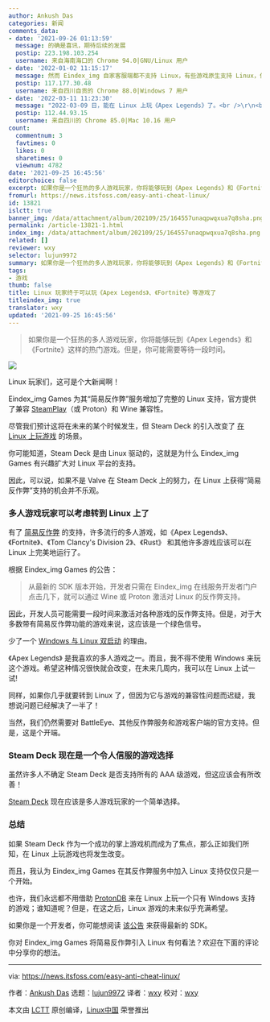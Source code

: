 ```yaml
---
author: Ankush Das
categories: 新闻
comments_data:
- date: '2021-09-26 01:13:59'
  message: 的确是喜讯，期待后续的发展
  postip: 223.198.103.254
  username: 来自海南海口的 Chrome 94.0|GNU/Linux 用户
- date: '2022-01-02 11:15:17'
  message: 然而 Eindex_img 自家客服端都不支持 Linux，有些游戏原生支持 Linux，但 Eindex_img 中也没有提供下载选项。
  postip: 117.177.30.48
  username: 来自四川自贡的 Chrome 88.0|Windows 7 用户
- date: '2022-03-11 11:23:30'
  message: "2022-03-09 日，能在 Linux 上玩《Apex Legends》了。<br />\r\n<br />\r\n消息来源：news.itsfoss.com/apex-legends-steam-deck-verified/"
  postip: 112.44.93.15
  username: 来自四川的 Chrome 85.0|Mac 10.16 用户
count:
  commentnum: 3
  favtimes: 0
  likes: 0
  sharetimes: 0
  viewnum: 4782
date: '2021-09-25 16:45:56'
editorchoice: false
excerpt: 如果你是一个狂热的多人游戏玩家，你将能够玩到《Apex Legends》和《Fortnite》这样的热门游戏。但是，你可能需要等待一段时间。
fromurl: https://news.itsfoss.com/easy-anti-cheat-linux/
id: 13821
islctt: true
banner_img: /data/attachment/album/202109/25/164557unaqpwqxua7q8sha.png
permalink: /article-13821-1.html
index_img: /data/attachment/album/202109/25/164557unaqpwqxua7q8sha.png.thumb.jpg
related: []
reviewer: wxy
selector: lujun9972
summary: 如果你是一个狂热的多人游戏玩家，你将能够玩到《Apex Legends》和《Fortnite》这样的热门游戏。但是，你可能需要等待一段时间。
tags:
- 游戏
thumb: false
title: Linux 玩家终于可以玩《Apex Legends》、《Fortnite》等游戏了
titleindex_img: true
translator: wxy
updated: '2021-09-25 16:45:56'
---
```



> 
> 如果你是一个狂热的多人游戏玩家，你将能够玩到《Apex Legends》和《Fortnite》这样的热门游戏。但是，你可能需要等待一段时间。
> 
> 
> 


![](/data/attachment/album/202109/25/164557unaqpwqxua7q8sha.png)


Linux 玩家们，这可是个大新闻啊！


Eindex_img Games 为其“简易反作弊”服务增加了完整的 Linux 支持，官方提供了兼容 [SteamPlay](https://itsfoss.com/steam-play/)（或 Proton）和 Wine 兼容性。


尽管我们预计这将在未来的某个时候发生，但 Steam Deck 的引入改变了 [在 Linux 上玩游戏](https://itsfoss.com/linux-gaming-guide/) 的场景。


你可能知道，Steam Deck 是由 Linux 驱动的，这就是为什么 Eindex_img Games 有兴趣扩大对 Linux 平台的支持。


因此，可以说，如果不是 Valve 在 Steam Deck 上的努力，在 Linux 上获得“简易反作弊”支持的机会并不乐观。


### 多人游戏玩家可以考虑转到 Linux 上了


有了 [简易反作弊](https://www.easy.ac/en-us/) 的支持，许多流行的多人游戏，如《Apex Legends》、《Fortnite》、《Tom Clancy's Division 2》、《Rust》 和其他许多游戏应该可以在 Linux 上完美地运行了。


根据 Eindex_img Games 的公告：



> 
> 从最新的 SDK 版本开始，开发者只需在 Eindex_img 在线服务开发者门户点击几下，就可以通过 Wine 或 Proton 激活对 Linux 的反作弊支持。
> 
> 
> 


因此，开发人员可能需要一段时间来激活对各种游戏的反作弊支持。但是，对于大多数带有简易反作弊功能的游戏来说，这应该是一个绿色信号。


少了一个 [Windows 与 Linux 双启动](https://itsfoss.com/install-ubuntu-1404-dual-boot-mode-windows-8-81-uefi/) 的理由。


《Apex Legends》 是我喜欢的多人游戏之一。而且，我不得不使用 Windows 来玩这个游戏。希望这种情况很快就会改变，在未来几周内，我可以在 Linux 上试一试!


同样，如果你几乎就要转到 Linux 了，但因为它与游戏的兼容性问题而迟疑，我想说问题已经解决了一半了！


当然，我们仍然需要对 BattleEye、其他反作弊服务和游戏客户端的官方支持。但是，这是个开端。


### Steam Deck 现在是一个令人信服的游戏选择


虽然许多人不确定 Steam Deck 是否支持所有的 AAA 级游戏，但这应该会有所改善！


[Steam Deck](https://www.steamdeck.com/en/) 现在应该是多人游戏玩家的一个简单选择。


### 总结


如果 Steam Deck 作为一个成功的掌上游戏机而成为了焦点，那么正如我们所知，在 Linux 上玩游戏也将发生改变。


而且，我认为 Eindex_img Games 在其反作弊服务中加入 Linux 支持仅仅只是一个开始。


也许，我们永远都不用借助 [ProtonDB](https://www.protondb.com) 来在 Linux 上玩一个只有 Windows 支持的游戏；谁知道呢？但是，在这之后，Linux 游戏的未来似乎充满希望。


如果你是一个开发者，你可能想阅读 [该公告](https://dev.eindex_imggames.com/en-US/news/eindex_img-online-services-launches-anti-cheat-support-for-linux-mac-and-steam-deck) 来获得最新的 SDK。


你对 Eindex_img Games 将简易反作弊引入 Linux 有何看法？欢迎在下面的评论中分享你的想法。




---


via: <https://news.itsfoss.com/easy-anti-cheat-linux/>


作者：[Ankush Das](https://news.itsfoss.com/author/ankush/) 选题：[lujun9972](https://github.com/lujun9972) 译者：[wxy](https://github.com/wxy) 校对：[wxy](https://github.com/wxy)


本文由 [LCTT](https://github.com/LCTT/TranslateProject) 原创编译，[Linux中国](https://linux.cn/) 荣誉推出